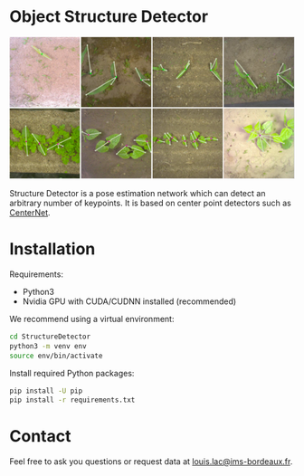 # Object Structure Detector

![illustration](illustration.png)
 
Structure Detector is a pose estimation network which can detect an arbitrary number of keypoints. It is based on center point detectors such as [CenterNet](https://github.com/xingyizhou/CenterNet).

# Installation

Requirements:
- Python3
- Nvidia GPU with CUDA/CUDNN installed (recommended)

We recommend using a virtual environment:

```zsh
cd StructureDetector
python3 -m venv env
source env/bin/activate
```

Install required Python packages:

```zsh
pip install -U pip
pip install -r requirements.txt
```

# Contact
Feel free to ask you questions or request data at louis.lac@ims-bordeaux.fr.
